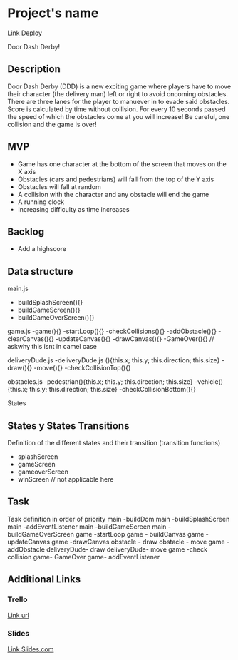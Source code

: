 # Project's name
[Link Deploy](http://github.com)

Door Dash Derby!

## Description
Door Dash Derby (DDD) is a new exciting game where players have to move their character (the delivery man) left or right to avoid oncoming obstacles. There are three lanes for the player to manuever in to evade said obstacles. Score is calculated by time without collision. For every 10 seconds passed the speed of which the obstacles come at you will increase! Be careful, one collision and the game is over! 


## MVP
- Game has one character at the bottom of the screen that moves on the X axis
- Obstacles (cars and pedestrians) will fall from the top of the Y axis
- Obstacles will fall at random
- A collision with the character and any obstacle will end the game
- A running clock
- Increasing difficulty as time increases


## Backlog
- Add a highscore 

## Data structure
main.js
- buildSplashScreen(){}
- buildGameScreen(){}
- buildGameOverScreen(){}

game.js
-game(){}
-startLoop(){}
-checkCollisions(){}
-addObstacle(){}
-clearCanvas(){}
-updateCanvas(){}
-drawCanvas(){}
-GameOver(){} // askwhy this isnt in camel case

deliveryDude.js
-deliveryDude.js (){this.x; this.y; this.direction; this.size}
-draw(){}
-move(){}
-checkCollisionTop(){}

obstacles.js
-pedestrian(){this.x; this.y; this.direction; this.size}
-vehicle(){this.x; this.y; this.direction; this.size}
-checkCollisionBottom(){}

States

## States y States Transitions
Definition of the different states and their transition (transition functions)

- splashScreen
- gameScreen
- gameoverScreen
- winScreen // not applicable here


## Task
Task definition in order of priority
main -buildDom
main -buildSplashScreen
main -addEventListener
main -buildGameScreen
main -buildGameOverScreen
game -startLoop
game - buildCanvas
game -updateCanvas
game -drawCanvas
obstacle - draw
obstacle - move
game - addObstacle
deliveryDude- draw
deliveryDude- move
game -check collision
game- GameOver
game- addEventListener

## Additional Links


### Trello
[Link url](https://trello.com)


### Slides
[Link Slides.com](http://slides.com)
